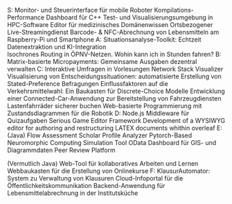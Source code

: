 S:
    Monitor- und Steuerinterface für mobile Roboter
    Kompilations-Performance Dashboard für C++
    Test- und Visualisierungsumgebung in HPC-Software
    Editor für medizinisches Domänenwissen
    Ortsbezogener Live-Streamingdienst
    Barcode- & NFC-Abrechnung von Lebensmitteln am Raspberry-Pi und Smartphone
A:
    Situationsanalyse-Toolkit: Echtzeit Datenextraktion und KI-Integration  
    Isochrones Routing in ÖPNV-Netzen. Wohin kann ich in <n> Stunden fahren?
B:
    Matrix-basierte Micropayments: Gemeinsame Ausgaben dezentral verwalten
C:
    Interaktive Umfragen in Vorlesungen
    Network Stack Visualizer
    Visualisierung von Entscheidungssituationen: automatisierte Erstellung von Stated-Preference Befragungen
    Einflussfaktoren auf die Verkehrsmittelwahl: Ein Baukasten für Discrete-Choice Modelle
    Entwicklung einer Connected-Car-Anwendung zur Bereitstellung von Fahrzeugdiensten
    Lastenfahrräder sicherer buchen
    Web-basierte Programmierung mit Zustandsdiagrammen für die Robotik
D:
    Node.js Middleware für Quizaufgaben
    Serious Game Editor Framework
    Development of a WYSIWYG editor for authoring and restructuring LATEX documents whithin overleaf
E: (Java)
    Flow Assessment
    Scholar Profile Analyzer
    Pytorch-Based Neuromorphic Computing Simulation Tool
    OData Dashboard für GIS- und Diagrammdaten
    Peer Review Platform
   
   (Vermutlich Java)
    Web-Tool für kollaboratives Arbeiten und Lernen
    Webbaukasten für die Erstellung von Onlinekurse
F:
    KlausurAutomator: System zu Verwaltung von Klausuren 
    Cloud-Infoportal für die Öffentlichkeitskommunikation
    Backend-Anwendung für Lebensmittelabrechnung in der Institutsküche

